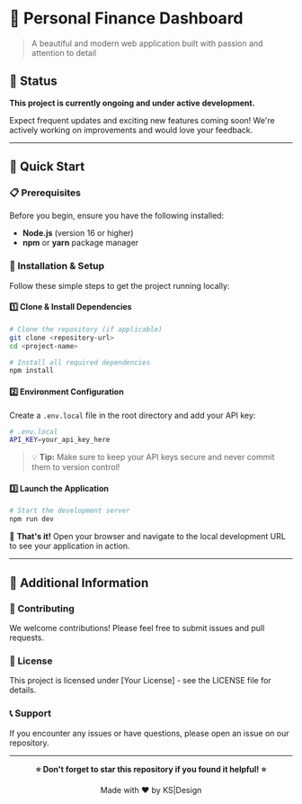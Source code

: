 # 🎨 Personal Finance Dashboard

> A beautiful and modern web application built with passion and attention to detail

## 🚧 Status

**This project is currently ongoing and under active development.**

Expect frequent updates and exciting new features coming soon! We're actively working on improvements and would love your feedback.

---

## 🚀 Quick Start

### 📋 Prerequisites

Before you begin, ensure you have the following installed:

- **Node.js** (version 16 or higher)
- **npm** or **yarn** package manager

### 🔧 Installation & Setup

Follow these simple steps to get the project running locally:

#### 1️⃣ Clone & Install Dependencies

```bash
# Clone the repository (if applicable)
git clone <repository-url>
cd <project-name>

# Install all required dependencies
npm install
```

#### 2️⃣ Environment Configuration

Create a `.env.local` file in the root directory and add your API key:

```bash
# .env.local
API_KEY=your_api_key_here
```

> 💡 **Tip:** Make sure to keep your API keys secure and never commit them to version control!

#### 3️⃣ Launch the Application

```bash
# Start the development server
npm run dev
```

🎉 **That's it!** Open your browser and navigate to the local development URL to see your application in action.

---

## 📖 Additional Information

### 🤝 Contributing

We welcome contributions! Please feel free to submit issues and pull requests.

### 📄 License

This project is licensed under [Your License] - see the LICENSE file for details.

### 📞 Support

If you encounter any issues or have questions, please open an issue on our repository.

---

<div align="center">

**⭐ Don't forget to star this repository if you found it helpful! ⭐**

Made with ❤️ by KS|Design

</div>